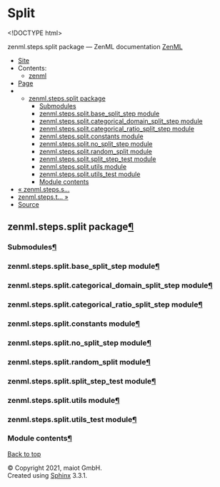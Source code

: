 # Split

&lt;!DOCTYPE html&gt;

zenml.steps.split package — ZenML documentation  [ZenML](https://github.com/maiot-io/zenml/tree/0fca34f6616b273418e2980345bafb695e3c6d88/docs/sphinx_docs/_build/html/index.html)

*  [Site](https://github.com/maiot-io/zenml/tree/0fca34f6616b273418e2980345bafb695e3c6d88/docs/sphinx_docs/_build/html/index.html)
  * Contents:
    * [zenml](https://github.com/maiot-io/zenml/tree/0fca34f6616b273418e2980345bafb695e3c6d88/docs/sphinx_docs/_build/html/modules.html)
*  [Page](zenml.steps.split.md)
  * * [zenml.steps.split package](zenml.steps.split.md)
      * [Submodules](zenml.steps.split.md#submodules)
      * [zenml.steps.split.base\_split\_step module](zenml.steps.split.md#zenml-steps-split-base-split-step-module)
      * [zenml.steps.split.categorical\_domain\_split\_step module](zenml.steps.split.md#zenml-steps-split-categorical-domain-split-step-module)
      * [zenml.steps.split.categorical\_ratio\_split\_step module](zenml.steps.split.md#zenml-steps-split-categorical-ratio-split-step-module)
      * [zenml.steps.split.constants module](zenml.steps.split.md#zenml-steps-split-constants-module)
      * [zenml.steps.split.no\_split\_step module](zenml.steps.split.md#zenml-steps-split-no-split-step-module)
      * [zenml.steps.split.random\_split module](zenml.steps.split.md#zenml-steps-split-random-split-module)
      * [zenml.steps.split.split\_step\_test module](zenml.steps.split.md#zenml-steps-split-split-step-test-module)
      * [zenml.steps.split.utils module](zenml.steps.split.md#zenml-steps-split-utils-module)
      * [zenml.steps.split.utils\_test module](zenml.steps.split.md#zenml-steps-split-utils-test-module)
      * [Module contents](zenml.steps.split.md#module-contents)
* [ « zenml.steps.s...](zenml.steps.sequencer/zenml.steps.sequencer.standard_sequencer/zenml.steps.sequencer.standard_sequencer.methods.md)
* [ zenml.steps.t... »](zenml.steps.tokenizer.md)
*  [Source](https://github.com/maiot-io/zenml/tree/0fca34f6616b273418e2980345bafb695e3c6d88/docs/sphinx_docs/_build/html/_sources/zenml.steps.split.rst.txt)

## zenml.steps.split package[¶](zenml.steps.split.md#zenml-steps-split-package)

### Submodules[¶](zenml.steps.split.md#submodules)

### zenml.steps.split.base\_split\_step module[¶](zenml.steps.split.md#zenml-steps-split-base-split-step-module)

### zenml.steps.split.categorical\_domain\_split\_step module[¶](zenml.steps.split.md#zenml-steps-split-categorical-domain-split-step-module)

### zenml.steps.split.categorical\_ratio\_split\_step module[¶](zenml.steps.split.md#zenml-steps-split-categorical-ratio-split-step-module)

### zenml.steps.split.constants module[¶](zenml.steps.split.md#zenml-steps-split-constants-module)

### zenml.steps.split.no\_split\_step module[¶](zenml.steps.split.md#zenml-steps-split-no-split-step-module)

### zenml.steps.split.random\_split module[¶](zenml.steps.split.md#zenml-steps-split-random-split-module)

### zenml.steps.split.split\_step\_test module[¶](zenml.steps.split.md#zenml-steps-split-split-step-test-module)

### zenml.steps.split.utils module[¶](zenml.steps.split.md#zenml-steps-split-utils-module)

### zenml.steps.split.utils\_test module[¶](zenml.steps.split.md#zenml-steps-split-utils-test-module)

### Module contents[¶](zenml.steps.split.md#module-contents)

 [Back to top](zenml.steps.split.md)

 © Copyright 2021, maiot GmbH.  
 Created using [Sphinx](http://sphinx-doc.org/) 3.3.1.  


